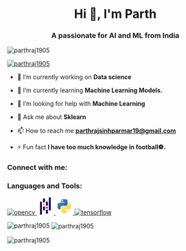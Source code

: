 <h1 align="center">Hi 👋, I'm Parth</h1>
<h3 align="center">A passionate for AI and ML from India</h3>

<p align="left"> <img src="https://komarev.com/ghpvc/?username=parthraj1905&label=Profile%20views&color=0e75b6&style=flat" alt="parthraj1905" /> </p>

<p align="left"> <a href="https://github.com/ryo-ma/github-profile-trophy"><img src="https://github-profile-trophy.vercel.app/?username=parthraj1905" alt="parthraj1905" /></a> </p>

- 🔭 I’m currently working on **Data science**

- 🌱 I’m currently learning **Machine Learning Models.**

- 🤝 I’m looking for help with **Machine Learning**

- 💬 Ask me about **Sklearn**

- 📫 How to reach me **parthrajsinhparmar19@gmail.com**

- ⚡ Fun fact **I have too much knowledge in football⚽️.**

<h3 align="left">Connect with me:</h3>
<p align="left">
</p>

<h3 align="left">Languages and Tools:</h3>
<p align="left"> <a href="https://opencv.org/" target="_blank" rel="noreferrer"> <img src="https://www.vectorlogo.zone/logos/opencv/opencv-icon.svg" alt="opencv" width="40" height="40"/> </a> <a href="https://pandas.pydata.org/" target="_blank" rel="noreferrer"> <img src="https://raw.githubusercontent.com/devicons/devicon/2ae2a900d2f041da66e950e4d48052658d850630/icons/pandas/pandas-original.svg" alt="pandas" width="40" height="40"/> </a> <a href="https://www.python.org" target="_blank" rel="noreferrer"> <img src="https://raw.githubusercontent.com/devicons/devicon/master/icons/python/python-original.svg" alt="python" width="40" height="40"/> </a> <a href="https://www.tensorflow.org" target="_blank" rel="noreferrer"> <img src="https://www.vectorlogo.zone/logos/tensorflow/tensorflow-icon.svg" alt="tensorflow" width="40" height="40"/> </a> </p>

<p><img align="left" src="https://github-readme-stats.vercel.app/api/top-langs?username=parthraj1905&show_icons=true&locale=en&layout=compact" alt="parthraj1905" /></p>

<p>&nbsp;<img align="center" src="https://github-readme-stats.vercel.app/api?username=parthraj1905&show_icons=true&locale=en" alt="parthraj1905" /></p>

<p><img align="center" src="https://github-readme-streak-stats.herokuapp.com/?user=parthraj1905&" alt="parthraj1905" /></p>

